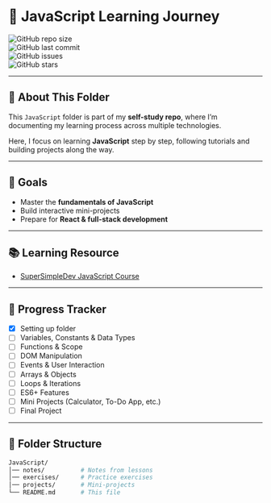 # 🚀 JavaScript Learning Journey  

![GitHub repo size](https://img.shields.io/github/repo-size/borno=22/self-study/JavaScript)  
![GitHub last commit](https://img.shields.io/github/last-commit/borno=22/self-study)  
![GitHub issues](https://img.shields.io/github/issues/borno=22/self-study)  
![GitHub stars](https://img.shields.io/github/stars/borno=22/self-study?style=social)  

---

## 📖 About This Folder  
This `JavaScript` folder is part of my **self-study repo**, where I’m documenting my learning process across multiple technologies.  

Here, I focus on learning **JavaScript** step by step, following tutorials and building projects along the way.  

---

## 🎯 Goals  
- Master the **fundamentals of JavaScript**  
- Build interactive mini-projects  
- Prepare for **React & full-stack development**  

---

## 📚 Learning Resource  
- [SuperSimpleDev JavaScript Course](https://www.youtube.com/@SuperSimpleDev)  

---

## 📅 Progress Tracker  
- [x] Setting up folder  
- [ ] Variables, Constants & Data Types  
- [ ] Functions & Scope  
- [ ] DOM Manipulation  
- [ ] Events & User Interaction  
- [ ] Arrays & Objects  
- [ ] Loops & Iterations  
- [ ] ES6+ Features  
- [ ] Mini Projects (Calculator, To-Do App, etc.)  
- [ ] Final Project  

---

## 📂 Folder Structure  
```bash
JavaScript/
│── notes/          # Notes from lessons
│── exercises/      # Practice exercises
│── projects/       # Mini-projects
└── README.md       # This file
